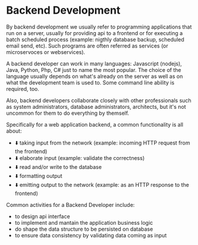 # Backend Development

By backend development we usually refer to programming applications that run on a server, usually for providing api to a frontend or for executing a batch scheduled process (example: nigthly database backup, scheduled email send, etc). 
Such programs are often referred as services (or microservoces or webservices).

A backend developer can work in many languages: Javascript (nodejs), Java, Python, Php, C# just to name the most popular. The choice of the language usually depends on what's already on the server as well as on what the development team is used to. Some command line ability is required, too.

Also, backend developers collaborate closely with other professionals such as system administrators, database administrators, architects, but it's not uncommon for them to do everything by themself.

Specifically for a web application backend, a common functionality is all about:
* ⬇️ taking input from the network (example: incoming HTTP request from the frontend)
* ⬇️ elaborate input (example: validate the correctness)
* ⬇️ read and/or write to the database
* ⬇️ formatting output
* ⬇️ emitting output to the network (example: as an HTTP response to the frontend)

Common activities for a Backend Developer include:
* to design api interface
* to implement and mantain the application business logic
* do shape the data structure to be persisted on database
* to ensure data consistency by validating data coming as input
